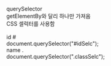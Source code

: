 querySelector   
getElementBy와 달리 하나만 가져옴   
CSS 셀럭터를 사용함   <br><br>
id #   
document.querySelector("#idSelc");   
name .   
document.querySelector(".classSelc");
